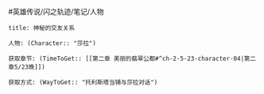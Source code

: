 #英雄传说/闪之轨迹/笔记/人物
```ad-note
title: 神秘的交友关系

人物: (Character:: "莎拉")

获取章节: (TimeToGet:: [[第二章 美丽的翡翠公都#^ch-2-5-23-character-04|第二章5/23晚]])

获取方式: (WayToGet:: "托利斯塔当铺与莎拉对话")

```
